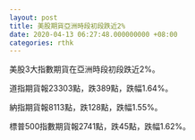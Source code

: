 ```yaml
---
layout: post
title: 美股期貨亞洲時段初段跌近2%
date: 2020-04-13 06:27:48.000000000 +08:00
categories: rthk
---
```


美股3大指數期貨在亞洲時段初段跌近2%。

道指期貨報23303點，跌389點，跌幅1.64%。

納指期貨報8113點，跌128點，跌幅1.55%。

標普500指數期貨報2741點，跌45點，跌幅1.62%。
